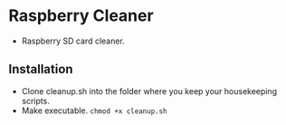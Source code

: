 Raspberry Cleaner
=================

 - Raspberry SD card cleaner.



## Installation
- Clone cleanup.sh into the folder where you keep your housekeeping scripts.
- Make executable. ```chmod +x cleanup.sh```


